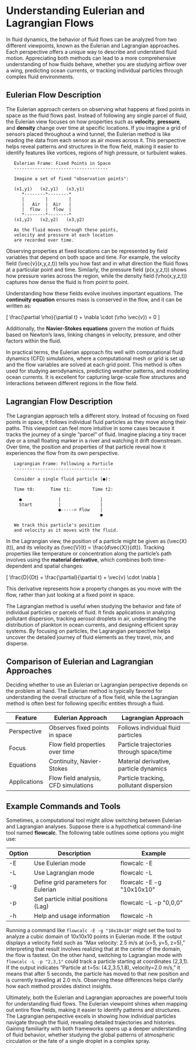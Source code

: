 # Understanding Eulerian and Lagrangian Flows

In fluid dynamics, the behavior of fluid flows can be analyzed from two different viewpoints, known as the Eulerian and Lagrangian approaches. Each perspective offers a unique way to describe and understand fluid motion. Appreciating both methods can lead to a more comprehensive understanding of how fluids behave, whether you are studying airflow over a wing, predicting ocean currents, or tracking individual particles through complex fluid environments.

  
## Eulerian Flow Description

The Eulerian approach centers on observing what happens at fixed points in space as the fluid flows past. Instead of following any single parcel of fluid, the Eulerian view focuses on how properties such as **velocity**, **pressure**, and **density** change over time at specific locations. If you imagine a grid of sensors placed throughout a wind tunnel, the Eulerian method is like reading the data from each sensor as air moves across it. This perspective helps reveal patterns and structures in the flow field, making it easier to identify features like vortices, regions of high pressure, or turbulent wakes.

  
```
   Eulerian Frame: Fixed Points in Space
   ------------------------------------
   
   Imagine a set of fixed "observation points":
   
   (x1,y1)   (x2,y1)   (x3,y1)
      *--------*--------*
      |        |        |
      |   Air  |  Air   |
      |  flow  |  flow  |
      *--------*--------*
   (x1,y2)   (x2,y2)   (x3,y2)
   
   As the fluid moves through these points, 
   velocity and pressure at each location 
   are recorded over time.
```

  
Observing properties at fixed locations can be represented by field variables that depend on both space and time. For example, the velocity field \(\vec{v}(x,y,z,t)\) tells you how fast and in what direction the fluid flows at a particular point and time. Similarly, the pressure field \(p(x,y,z,t)\) shows how pressure varies across the region, while the density field \(\rho(x,y,z,t)\) captures how dense the fluid is from point to point.

  
Understanding how these fields evolve involves important equations. The **continuity equation** ensures mass is conserved in the flow, and it can be written as:

\[
\frac{\partial \rho}{\partial t} + \nabla \cdot (\rho \vec{v}) = 0
\]

Additionally, the **Navier-Stokes equations** govern the motion of fluids based on Newton’s laws, linking changes in velocity, pressure, and other factors within the fluid.

  
In practical terms, the Eulerian approach fits well with computational fluid dynamics (CFD) simulations, where a computational mesh or grid is set up and the flow variables are solved at each grid point. This method is often used for studying aerodynamics, predicting weather patterns, and modeling ocean currents. It is excellent for capturing large-scale flow structures and interactions between different regions in the flow field.

  
## Lagrangian Flow Description

The Lagrangian approach tells a different story. Instead of focusing on fixed points in space, it follows individual fluid particles as they move along their paths. This viewpoint can feel more intuitive in some cases because it tracks the journey of a single “parcel” of fluid. Imagine placing a tiny tracer dye or a small floating marker in a river and watching it drift downstream. Over time, the position and properties of that particle reveal how it experiences the flow from its own perspective.

  
```
   Lagrangian Frame: Following a Particle
   -------------------------------------
   
   Consider a single fluid particle (●):
   
   Time t0:      Time t1:        Time t2:
   
     ●              |               |
     Start          |               |
                    ●-----> Flow    |
                                    ●
     
   We track this particle's position 
   and velocity as it moves with the fluid.
```

  
In the Lagrangian view, the position of a particle might be given as \(\vec{X}(t)\), and its velocity as \(\vec{V}(t) = \frac{d\vec{X}}{dt}\). Tracking properties like temperature or concentration along the particle’s path involves using the **material derivative**, which combines both time-dependent and spatial changes:

\[
\frac{D}{Dt} = \frac{\partial}{\partial t} + \vec{v} \cdot \nabla
\]

This derivative represents how a property changes as you move with the flow, rather than just looking at a fixed point in space.

  
The Lagrangian method is useful when studying the behavior and fate of individual particles or parcels of fluid. It finds applications in analyzing pollutant dispersion, tracking aerosol droplets in air, understanding the distribution of plankton in ocean currents, and designing efficient spray systems. By focusing on particles, the Lagrangian perspective helps uncover the detailed journey of fluid elements as they travel, mix, and disperse.

  
## Comparison of Eulerian and Lagrangian Approaches

Deciding whether to use an Eulerian or Lagrangian perspective depends on the problem at hand. The Eulerian method is typically favored for understanding the overall structure of a flow field, while the Lagrangian method is often best for following specific entities through a fluid.

| Feature      | Eulerian Approach                       | Lagrangian Approach                    |
|--------------|------------------------------------------|----------------------------------------|
| Perspective  | Observes fixed points in space           | Follows individual fluid particles      |
| Focus        | Flow field properties over time          | Particle trajectories through space/time|
| Equations    | Continuity, Navier-Stokes                | Material derivative, particle dynamics  |
| Applications | Flow field analysis, CFD simulations     | Particle tracking, pollutant dispersion |


  
## Example Commands and Tools

Sometimes, a computational tool might allow switching between Eulerian and Lagrangian analyses. Suppose there is a hypothetical command-line tool named **flowcalc**. The following table outlines some options you might use:

| Option | Description                          | Example                   |
|--------|--------------------------------------|---------------------------|
| -E     | Use Eulerian mode                    | flowcalc -E               |
| -L     | Use Lagrangian mode                  | flowcalc -L               |
| -g     | Define grid parameters for Eulerian  | flowcalc -E -g "10x10x10" |
| -p     | Set particle initial positions (Lag) | flowcalc -L -p "0,0,0"    |
| -h     | Help and usage information           | flowcalc -h               |

  
Running a command like `flowcalc -E -g "10x10x10"` might set the tool to analyze a cubic domain of 10x10x10 points in Eulerian mode. If the output displays a velocity field such as “Max velocity: 2.5 m/s at (x=5, y=5, z=5),” interpreting that result involves realizing that at the center of the domain, the flow is fastest. On the other hand, switching to Lagrangian mode with `flowcalc -L -p "2,3,1"` could track a particle starting at coordinates (2,3,1). If the output indicates “Particle at t=5s: (4.2,3.5,1.8), velocity=2.0 m/s,” it means that after 5 seconds, the particle has moved to that new position and is currently traveling at 2.0 m/s. Observing these differences helps clarify how each method provides distinct insights.

  
Ultimately, both the Eulerian and Lagrangian approaches are powerful tools for understanding fluid flows. The Eulerian viewpoint shines when mapping out entire flow fields, making it easier to identify patterns and structures. The Lagrangian perspective excels in showing how individual particles navigate through the fluid, revealing detailed trajectories and histories. Gaining familiarity with both frameworks opens up a deeper understanding of fluid behavior, whether studying the global patterns of atmospheric circulation or the fate of a single droplet in a complex spray.
